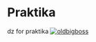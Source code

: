 # Praktika
dz for praktika 
[![oldbigboss](https://circleci.com/gh/circleci/circleci-docs.svg?style=svg)](https://circleci.com/gh/circleci/circleci-docs)

